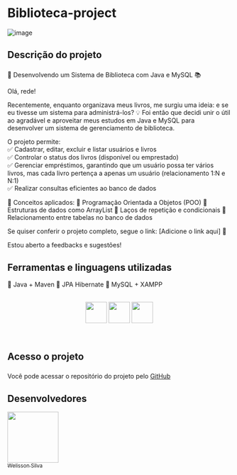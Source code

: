 <h1>Biblioteca-project</h1>

![image](https://github.com/user-attachments/assets/e9ee56b7-9b4c-4758-8dc4-d44a5c5b2f53)


## Descrição do projeto

### <p align="justify">
  🚀 Desenvolvendo um Sistema de Biblioteca com Java e MySQL 📚

Olá, rede!

Recentemente, enquanto organizava meus livros, me surgiu uma ideia: e se eu tivesse um sistema para administrá-los? 💡 Foi então que decidi unir o útil ao agradável e aproveitar meus estudos em Java e MySQL para desenvolver um sistema de gerenciamento de biblioteca.

O projeto permite:</br>
✅ Cadastrar, editar, excluir e listar usuários e livros </br>
✅ Controlar o status dos livros (disponível ou emprestado)</br>
✅ Gerenciar empréstimos, garantindo que um usuário possa ter vários livros, mas cada livro pertença a apenas um usuário (relacionamento 1:N e N:1)</br>
✅ Realizar consultas eficientes ao banco de dados</br>


🎯 Conceitos aplicados:
🔸 Programação Orientada a Objetos (POO)
🔸 Estruturas de dados como ArrayList
🔸 Laços de repetição e condicionais
🔸 Relacionamento entre tabelas no banco de dados

Se quiser conferir o projeto completo, segue o link: [Adicione o link aqui] 🚀

Estou aberto a feedbacks e sugestões!
</p>

## Ferramentas e linguagens utilizadas 
🔹 Java + Maven
🔹 JPA Hibernate
🔹 MySQL + XAMPP
</br>
</br>
<p align="center">
  <img src="https://skillicons.dev/icons?i=eclipse" width="48">
  <img src="https://skillicons.dev/icons?i=mysql" width="48">
   <img src="https://skillicons.dev/icons?i=java" width="48"> 
  <p/>
    </br>

## Acesso o projeto 

 ### <p align="justify">
 Você pode acessar o repositório do projeto pelo <a href="https://github.com/WelissonSC/biblioteca-java" target="_blank">  GitHub </a>
</p>


 ## Desenvolvedores

 [<img src="https://avatars.githubusercontent.com/u/119025122?s=400&u=df5d07f38faf4e8a7944ff0c7516d430359e2214&v=4" width=115><br><sub>Welisson Silva</sub>](https://github.com/WelissonSC) 
